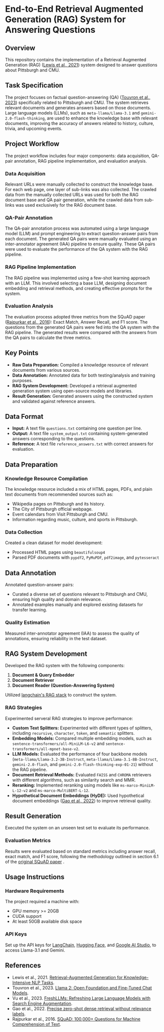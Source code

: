 # End-to-End Retrieval Augmented Generation (RAG) System for Answering Questions

## Overview

This repository contains the implementation of a Retrieval Augmented Generation (RAG) ([Lewis et al., 2021](https://arxiv.org/abs/2005.11401)) system designed to answer questions about Pittsburgh and CMU.

## Task Specification

The project focuses on factual question-answering (QA) ([Touvron et al., 2023](https://arxiv.org/abs/2307.09288)) specifically related to Pittsburgh and CMU. The system retrieves relevant documents and generates answers based on those documents. Large language models (LLMs), such as `meta-llama/Llama-3.1` and `gemini-2.0-flash-thinking`, are used to enhance the knowledge base with relevant documents, improving the accuracy of answers related to history, culture, trivia, and upcoming events.

## Project Workflow

The project workflow includes four major components: data acquisition, QA-pair annotation, RAG pipeline implementation, and evaluation analysis.

### Data Acquisition

Relevant URLs were manually collected to construct the knowledge base. For each web page, one layer of sub-links was also collected. The crawled data from the manually collected URLs was used for both the RAG document base and QA pair generation, while the crawled data from sub-links was used exclusively for the RAG document base.

### QA-Pair Annotation

The QA-pair annotation process was automated using a large language model (LLM) and prompt engineering to extract question-answer pairs from each document. The generated QA pairs were manually evaluated using an inter-annotator agreement (IAA) pipeline to ensure quality. These QA pairs were used to evaluate the performance of the QA system with the RAG pipeline.

### RAG Pipeline Implementation

The RAG pipeline was implemented using a few-shot learning approach with an LLM. This involved selecting a base LLM, designing document embedding and retrieval methods, and creating effective prompts for the system.

### Evaluation Analysis

The evaluation process adopted three metrics from the SQuAD paper ([Rajpurkar et al., 2016](https://arxiv.org/abs/1606.05250)): Exact Match, Answer Recall, and F1 score. The questions from the generated QA pairs were fed into the QA system with the RAG pipeline. The generated results were compared with the answers from the QA pairs to calculate the three metrics.

## Key Points

- **Raw Data Preparation:** Compiled a knowledge resource of relevant documents from various sources.
- **Data Annotation:** Annotated data for both testing/analysis and training purposes.
- **RAG System Development:** Developed a retrieval augmented generation system using open-source models and libraries.
- **Result Generation:** Generated answers using the constructed system and validated against reference answers.

## Data Format

- **Input:** A text file `questions.txt` containing one question per line.
- **Output:** A text file `system_output.txt` containing system-generated answers corresponding to the questions.
- **Reference:** A text file `reference_answers.txt` with correct answers for evaluation.

## Data Preparation

### Knowledge Resource Compilation

The knowledge resource included a mix of HTML pages, PDFs, and plain text documents from recommended sources such as:

- Wikipedia pages on Pittsburgh and its history.
- The City of Pittsburgh official webpage.
- Event calendars from Visit Pittsburgh and CMU.
- Information regarding music, culture, and sports in Pittsburgh.

### Data Collection

Created a clean dataset for model development:

- Processed HTML pages using `beautifulsoup4`
- Parsed PDF documents with `pypdf2`, `PyMuPDF`, `pdf2image`, and `pytesseract`

## Data Annotation

Annotated question-answer pairs:

- Curated a diverse set of questions relevant to Pittsburgh and CMU, ensuring high quality and domain relevance.
- Annotated examples manually and explored existing datasets for transfer learning.

### Quality Estimation

Measured inter-annotator agreement (IAA) to assess the quality of annotations, ensuring reliability in the test dataset.

## RAG System Development

Developed the RAG system with the following components:

1. **Document & Query Embedder**
2. **Document Retriever**
3. **Document Reader (Question-Answering System)**

Utilized [langchain&#39;s RAG stack](https://python.langchain.com/docs/use_cases/question_answering/local_retrieval_qa) to construct the system.

### RAG Strategies

Experimented serveral RAG strategies to improve performance:

- **Custom Text Splitters:** Experimented with different types of splitters, including `recursive`, `character`, `token`, and `semantic` splitters.
- **Embedding Models:** Compared multiple embedding models, such as `sentence-transformers/all-MiniLM-L6-v2` and `sentence-transformers/all-mpnet-base-v2`.
- **LLM Models:** Evaluated the performance of four backbone models (`meta-llama/Llama-3.2-3B-Instruct`, `meta-llama/Llama-3.1-8B-Instruct`, `gemini-2.0-flash`, and `gemini-2.0-flash-thinking-exp-01-21`) without the RAG pipeline. 
- **Document Retrieval Methods:** Evaluated `FAISS` and `CHROMA` retrievers with different algorithms, such as similarity search and MMR.
- **Reranking:** Implemented reranking using models like `ms-marco-MiniLM-L-12-v2` and `ms-marco-MultiBERT-L-12`.
- **Hypothetical Document Embeddings (HyDE):** Used hypothetical document embeddings ([Gao et al., 2022](https://arxiv.org/abs/2212.10496)) to improve retrieval quality.

## Result Generation

Executed the system on an unseen test set to evaluate its performance. 

### Evaluation Metrics

Results were evaluated based on standard metrics including answer recall, exact match, and F1 score, following the methodology outlined in section 6.1 of the [original SQuAD paper](https://arxiv.org/abs/1606.05250) .

## Usage Instructions

### Hardware Requirements
The project required a machine with:

- GPU memory >= 20GB
- CUDA support
- At least 50GB available disk space

### API Keys

Set up the API keys for [LangChain](https://www.langchain.com), [Hugging Face](https://huggingface.co/models), and [Google AI Studio](https://aistudio.google.com), to access Llama-3.1 and Gemini.

## References

+ Lewis et al., 2021. [Retrieval-Augmented Generation for Knowledge-Intensive NLP Tasks](https://arxiv.org/abs/2005.11401).
+ Touvron et al., 2023. [Llama 2: Open Foundation and Fine-Tuned Chat Models](https://arxiv.org/abs/2307.09288).
+ Vu et al., 2023. [FreshLLMs: Refreshing Large Language Models with Search Engine Augmentation](https://arxiv.org/abs/2310.03214).
+ Gao et al., 2022. [Precise zero-shot dense retrieval without relevance labels](https://arxiv.org/abs/2212.10496).
+ Rajpurkar et al., 2016. [SQuAD: 100,000+ Questions for Machine Comprehension of Text](https://arxiv.org/abs/1606.05250).

